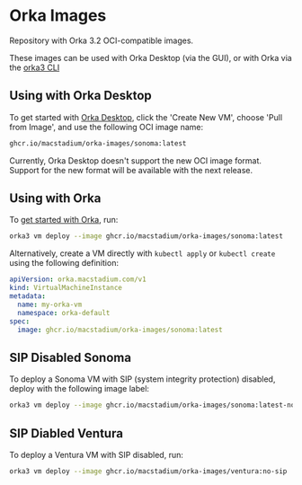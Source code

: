 # Orka Images

Repository with Orka 3.2 OCI-compatible images.

These images can be used with Orka Desktop (via the GUI), or with Orka via the [orka3 CLI](https://orkadocs.macstadium.com/docs/cli-reference)

## Using with Orka Desktop

To get started with [Orka Desktop](https://github.com/macstadium/orka-desktop), click the 'Create New VM', choose 'Pull from Image', and use the following OCI image name:

```sh
ghcr.io/macstadium/orka-images/sonoma:latest
```

Currently, Orka Desktop doesn't support the new OCI image format. Support for the new format will be available with the next release.

## Using with Orka

To [get started with Orka](https://orkadocs.macstadium.com/docs/orka-cluster-32-introduction), run:

```sh
orka3 vm deploy --image ghcr.io/macstadium/orka-images/sonoma:latest
```

Alternatively, create a VM directly with `kubectl apply` or `kubectl create` using the following definition:

```yaml
apiVersion: orka.macstadium.com/v1
kind: VirtualMachineInstance
metadata:
  name: my-orka-vm
  namespace: orka-default
spec:
  image: ghcr.io/macstadium/orka-images/sonoma:latest
```

## SIP Disabled Sonoma

To deploy a Sonoma VM with SIP (system integrity protection) disabled, deploy with the following image label:

```sh
orka3 vm deploy --image ghcr.io/macstadium/orka-images/sonoma:latest-no-sip
```

## SIP Diabled Ventura

To deploy a Ventura VM with SIP disabled, run:

```sh
orka3 vm deploy --image ghcr.io/macstadium/orka-images/ventura:no-sip
```

